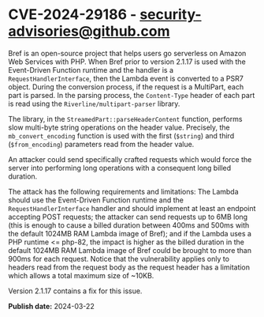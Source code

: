 # CVE-2024-29186 - security-advisories@github.com

Bref is an open-source project that helps users go serverless on Amazon Web Services with PHP. When Bref prior to version 2.1.17 is used with the Event-Driven Function runtime and the handler is a `RequestHandlerInterface`, then the Lambda event is converted to a PSR7 object. During the conversion process, if the request is a MultiPart, each part is parsed. In the parsing process, the `Content-Type` header of each part is read using the `Riverline/multipart-parser` library.

The library, in the `StreamedPart::parseHeaderContent` function, performs slow multi-byte string operations on the header value.
Precisely, the `mb_convert_encoding` function is used with the first (`$string`) and third (`$from_encoding`) parameters read from the header value.

An attacker could send specifically crafted requests which would force the server into performing long operations with a consequent long billed duration.

The attack has the following requirements and limitations: The Lambda should use the Event-Driven Function runtime and the `RequestHandlerInterface` handler and should implement at least an endpoint accepting POST requests; the attacker can send requests up to 6MB long (this is enough to cause a billed duration between 400ms and 500ms with the default 1024MB RAM Lambda image of Bref); and if the Lambda uses a PHP runtime <= php-82, the impact is higher as the billed duration in the default 1024MB RAM Lambda image of Bref could be brought to more than 900ms for each request. Notice that the vulnerability applies only to headers read from the request body as the request header has a limitation which allows a total maximum size of ~10KB.

Version 2.1.17 contains a fix for this issue.

**Publish date:** 2024-03-22
